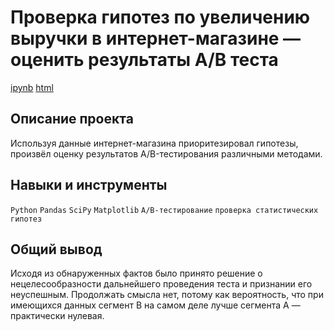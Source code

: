 # Проверка гипотез по увеличению выручки в интернет-магазине — оценить результаты A/B теста
[ipynb](https://github.com/egorwtl/Portfolio/blob/3c63ca5ee0ef8b17606e4a5c2f50b9971b1d1667/%D0%9F%D1%80%D0%B8%D0%BD%D1%8F%D1%82%D0%B8%D0%B5%20%D1%80%D0%B5%D1%88%D0%B5%D0%BD%D0%B8%D0%B9%20%D0%B2%20%D0%B1%D0%B8%D0%B7%D0%BD%D0%B5%D1%81%D0%B5/%D0%9F%D1%80%D0%B8%D0%BD%D1%8F%D1%82%D0%B8%D0%B5%20%D1%80%D0%B5%D1%88%D0%B5%D0%BD%D0%B8%D0%B9%20%D0%B2%20%D0%B1%D0%B8%D0%B7%D0%BD%D0%B5%D1%81%D0%B5.ipynb) [html](https://github.com/egorwtl/Portfolio/blob/3c63ca5ee0ef8b17606e4a5c2f50b9971b1d1667/%D0%9F%D1%80%D0%B8%D0%BD%D1%8F%D1%82%D0%B8%D0%B5%20%D1%80%D0%B5%D1%88%D0%B5%D0%BD%D0%B8%D0%B9%20%D0%B2%20%D0%B1%D0%B8%D0%B7%D0%BD%D0%B5%D1%81%D0%B5/%D0%9F%D1%80%D0%B8%D0%BD%D1%8F%D1%82%D0%B8%D0%B5%20%D1%80%D0%B5%D1%88%D0%B5%D0%BD%D0%B8%D0%B8%CC%86%20%D0%B2%20%D0%B1%D0%B8%D0%B7%D0%BD%D0%B5%D1%81%D0%B5.html)

## Описание проекта
Используя данные интернет-магазина приоритезировал гипотезы, произвёл оценку результатов A/B-тестирования различными методами.

## Навыки и инструменты
`Python` `Pandas` `SciPy` `Matplotlib` `A/B-тестирование` `проверка статистических гипотез`

## Общий вывод
Исходя из обнаруженных фактов было принято решение о нецелесообразности дальнейшего проведения теста и признании его неуспешным. Продолжать смысла нет, потому как вероятность, что при имеющихся данных сегмент B на самом деле лучше сегмента A — практически нулевая.

